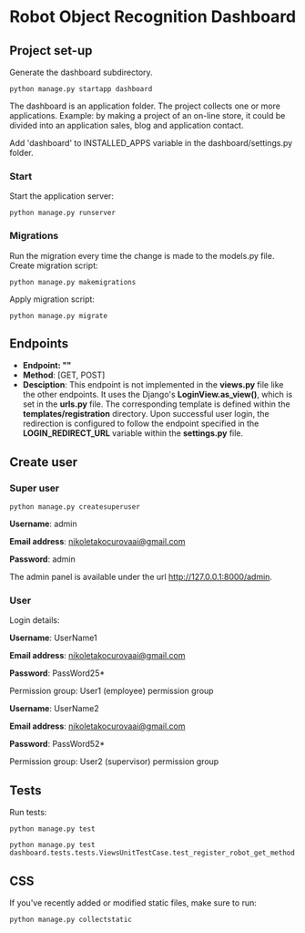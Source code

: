 # Robot Object Recognition Dashboard


## Project set-up

Generate the dashboard subdirectory.

`python manage.py startapp dashboard`

The dashboard is an application folder. The project collects one or more applications. Example: by making a project of 
an on-line store, it could be divided into an application sales, blog and application contact.

Add 'dashboard' to INSTALLED_APPS variable in the dashboard/settings.py folder.

### Start
Start the application server:

```
python manage.py runserver
```

### Migrations

Run the migration every time the change is made to the models.py file. Create migration script:

```
python manage.py makemigrations
```

Apply migration script:

```
python manage.py migrate
```

## Endpoints

- **Endpoint: ""**
- **Method**: [GET, POST]
- **Desciption**: This endpoint is not implemented in the **views.py** file like the other endpoints. It uses the Django's **LoginView.as_view()**,
which is set in the **urls.py** file. The corresponding template is defined within the **templates/registration** directory. Upon successful user login, 
the redirection is configured to follow the endpoint specified in the **LOGIN_REDIRECT_URL** variable within the **settings.py** file.

## Create user

### Super user

```
python manage.py createsuperuser
```

**Username**: admin

**Email address**: nikoletakocurovaai@gmail.com

**Password**: admin

The admin panel is available under the url http://127.0.0.1:8000/admin.

### User

Login details:

**Username**: UserName1

**Email address**: nikoletakocurovaai@gmail.com

**Password**: PassWord25*

Permission group: User1 (employee) permission group

**Username**: UserName2

**Email address**: nikoletakocurovaai@gmail.com

**Password**: PassWord52*

Permission group: User2 (supervisor) permission group

## Tests

Run tests:

```
python manage.py test
```

```
python manage.py test dashboard.tests.tests.ViewsUnitTestCase.test_register_robot_get_method
```

## CSS

If you've recently added or modified static files, make sure to run:

```
python manage.py collectstatic
```